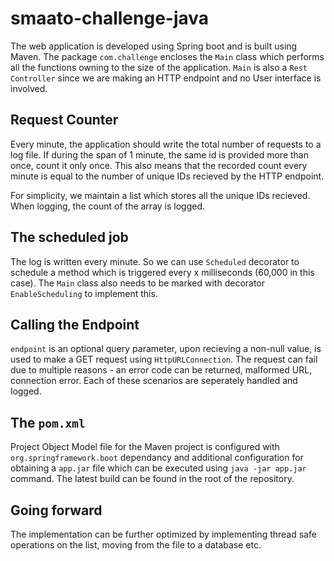 # smaato-challenge-java

The web application is developed using Spring boot and is built using Maven. The package `com.challenge` encloses the `Main` class which performs all
the functions owning to the size of the application. `Main` is also a `Rest Controller` since we are making an HTTP endpoint and no User interface is involved.

## Request Counter

Every minute, the application should write the total number of requests to a log file. If during the span of 1
minute, the same id is provided more than once, count it only once. This also means that the recorded count every minute is equal to the number of unique IDs 
recieved by the HTTP endpoint. 

For simplicity, we maintain a list which stores all the unique IDs recieved. When logging, the count of the array is logged.

## The scheduled job

The log is written every minute. So we can use `Scheduled` decorator to schedule a method which is triggered every x milliseconds (60,000 in this case). 
The `Main` class also needs to be marked with decorator `EnableScheduling` to implement this. 

## Calling the Endpoint

`endpoint` is an optional query parameter, upon recieving a non-null value, is used to make a GET request using `HttpURLConnection`. 
The request can fail due to multiple reasons - an error code can be returned, malformed URL, connection error. Each of these scenarios are seperately 
handled and logged. 

## The `pom.xml`

Project Object Model file for the Maven project is configured with `org.springframework.boot` dependancy and additional configuration for obtaining a
`app.jar` file which can be executed using `java -jar app.jar` command. The latest build can be found in the root of the repository. 

## Going forward

The implementation can be further optimized by implementing thread safe operations on the list, moving from the file to a database etc.
